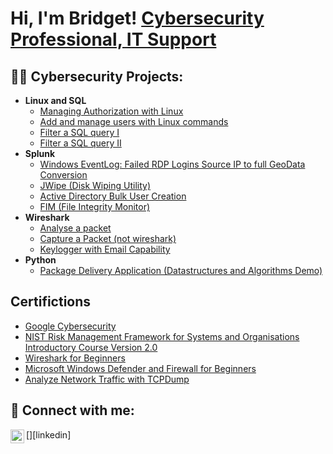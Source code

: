 <h1>Hi, I'm Bridget! <a href="https://www.linkedin.com/in/bridget-a-592105241/">Cybersecurity Professional, IT Support </a> 

<h2>👨‍💻 Cybersecurity Projects:</h2>

 - <b>Linux and SQL</b>
   - [Managing Authorization with Linux](https://github.com/Bridgetanntighe/ActiveDirectoryLab)
   - [Add and manage users with Linux commands](https://github.com/Bridgetanntighe/ManageUsers/blob/main/README.md)
   - [Filter a SQL query I](https://github.com/Bridgetanntighe/FilterSQLTheory/blob/main/README.md)
   - [Filter a SQL query II](https://github.com/Bridgetanntighe/Filter-SQL-II)
- <b>Splunk</b>
  - [Windows EventLog: Failed RDP Logins Source IP to full GeoData Conversion](https://github.com/joshmadakor1/Sentinel-Lab)
  - [JWipe (Disk Wiping Utility)](https://github.com/joshmadakor1/Jwipe.PowerShell)
  - [Active Directory Bulk User Creation](https://github.com/joshmadakor1/AD_PS)
  - [FIM (File Integrity Monitor)](https://github.com/joshmadakor1/PowerShell-Integrity-FIM)
- <b>Wireshark</b>
  - [Analyse a packet](https://github.com/joshmadakor1/EncrypterPOC)
  - [Capture a Packet (not wireshark)](https://github.com/joshmadakor1/DecrypterPOC)
  - [Keylogger with Email Capability](https://github.com/joshmadakor1/Key-Logger-With-Email)
- <b>Python</b>
  - [Package Delivery Application (Datastructures and Algorithms Demo)](https://github.com/joshmadakor1/Package-Delivery-Pathfinding-Algorithm)

<h2>Certifictions </h2>

- [Google Cybersecurity](https://coursera.org/share/a83ead28610357fc058278dda8ebb888)
- [NIST Risk Management Framework for Systems and Organisations Introductory Course Version 2.0](https://csrc.nist.gov/CSRC/media/Projects/risk-management/images-media/rmf-training/intro-course-v2_0/index.html)
- [Wireshark for Beginners](https://coursera.org/share/acb59a3461fb400526ef1e8e24b88405)
- [Microsoft Windows Defender and Firewall for Beginners](https://coursera.org/share/d24dee38cba85063d85e71c73e3fe666)
- [Analyze Network Traffic with TCPDump](https://coursera.org/share/561a32425a4fd6e5e82e8836a1d32cfd)

<h2> 🤳 Connect with me:</h2>

[<img align="left" alt="JoshMadakor | LinkedIn" width="22px" src="https://cdn.jsdelivr.net/npm/simple-icons@v3/icons/linkedin.svg" />][linkedin]

<!--
**joshmadakor1/joshmadakor1** is a ✨ _special_ ✨ repository because its `README.md` (this file) appears on your GitHub profile.

Here are some ideas to get you started:

- 🔭 I’m currently working on ...
- 🌱 I’m currently learning ...
- 👯 I’m looking to collaborate on ...
- 🤔 I’m looking for help with ...
- 💬 Ask me about ...
- 📫 How to reach me: ...
- 😄 Pronouns: ...
- ⚡ Fun fact: ...
-->
